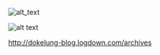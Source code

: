 ![alt_text](https://d2h0cx97tjks2p.cloudfront.net/blogs/wp-content/uploads/sites/2/2019/03/Django-Architecture-Diagram.jpg)

![alt text](https://mpng.pngfly.com/20181212/shf/kisspng-django-middleware-blog-csdn-user-5c11bc1b88b499.40510264154466613956.jpg)


http://dokelung-blog.logdown.com/archives

